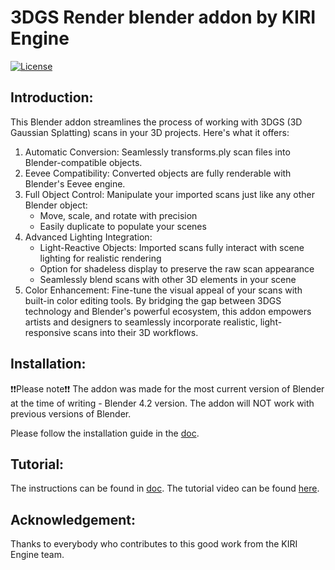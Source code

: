 # 3DGS Render blender addon by KIRI Engine
<a href="./LICENSE">
        <img alt="License" src="https://img.shields.io/badge/License-Apache_2.0-blue.svg"></a>

## Introduction:
This Blender addon streamlines the process of working with 3DGS (3D Gaussian Splatting) scans in your 3D projects. Here's what it offers:

1.	Automatic Conversion: Seamlessly transforms.ply scan files into Blender-compatible objects.
2.	Eevee Compatibility: Converted objects are fully renderable with Blender's Eevee engine.
3.	Full Object Control: Manipulate your imported scans just like any other Blender object: 
    - Move, scale, and rotate with precision
    - Easily duplicate to populate your scenes
4.	Advanced Lighting Integration: 
    - Light-Reactive Objects: Imported scans fully interact with scene lighting for realistic rendering
    - Option for shadeless display to preserve the raw scan appearance
    - Seamlessly blend scans with other 3D elements in your scene
5.	Color Enhancement: Fine-tune the visual appeal of your scans with built-in color editing tools.
By bridging the gap between 3DGS technology and Blender's powerful ecosystem, this addon empowers artists and designers to seamlessly incorporate realistic, light-responsive scans into their 3D workflows.


## Installation:
❗❗Please note❗❗ The addon was made for the most current version of Blender at the time of writing - Blender 4.2 version. The addon will NOT work with previous versions of Blender.

Please follow the installation guide in the [doc](https://www.kiriengine.app/blender-addon/3dgs-render).

## Tutorial:
The instructions can be found in [doc](https://www.kiriengine.app/blender-addon/3dgs-render).
The tutorial video can be found [here]().

## Acknowledgement:
Thanks to everybody who contributes to this good work from the KIRI Engine team.
